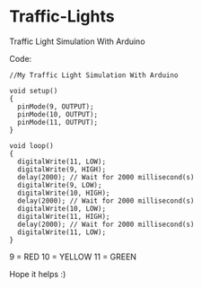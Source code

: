 # Traffic-Lights
Traffic Light Simulation With Arduino

Code:

    //My Traffic Light Simulation With Arduino
    
    void setup()
    {
      pinMode(9, OUTPUT);
      pinMode(10, OUTPUT);
      pinMode(11, OUTPUT);
    }

    void loop()
    {
      digitalWrite(11, LOW);
      digitalWrite(9, HIGH);
      delay(2000); // Wait for 2000 millisecond(s)
      digitalWrite(9, LOW);
      digitalWrite(10, HIGH);
      delay(2000); // Wait for 2000 millisecond(s)
      digitalWrite(10, LOW);
      digitalWrite(11, HIGH);
      delay(2000); // Wait for 2000 millisecond(s)
      digitalWrite(11, LOW);
    }

9 = RED
10 = YELLOW
11 = GREEN

Hope it helps :)
